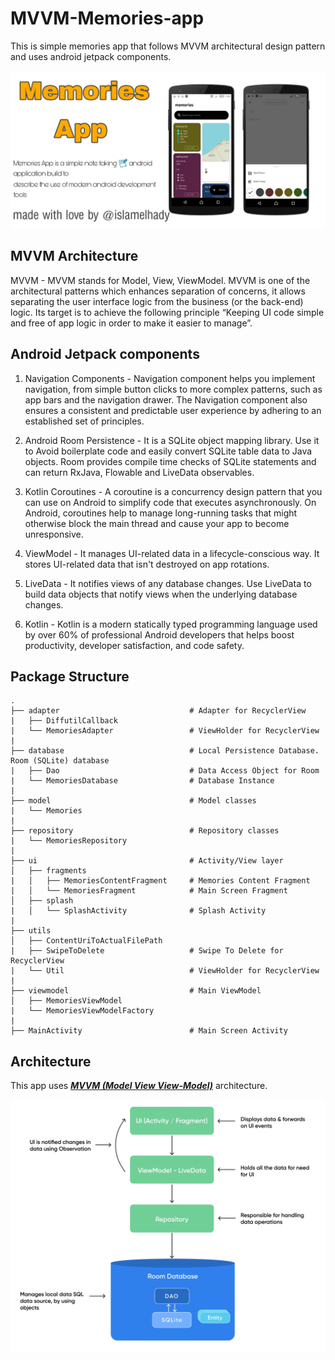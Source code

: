 # MVVM-Memories-app
This is simple memories app that follows MVVM architectural design pattern and uses android jetpack components.

![GitHub Cards Preview](screenshots/memories_app_card.jpg?raw=true)

## MVVM Architecture

MVVM - MVVM stands for Model, View, ViewModel. MVVM is one of the architectural patterns which enhances separation of concerns, it allows separating the user interface logic from the business (or the back-end) logic. Its target is to achieve the following principle “Keeping UI code simple and free of app logic in order to make it easier to manage”.          



## Android Jetpack components
1. Navigation Components - Navigation component helps you implement navigation, from simple button clicks to more complex patterns, such as app bars and the navigation drawer. The Navigation component also ensures a consistent and predictable user experience by adhering to an established set of principles.

2. Android Room Persistence - It is a SQLite object mapping library. Use it to Avoid boilerplate code and easily convert SQLite table data to Java objects. Room provides compile time checks of SQLite statements and can return RxJava, Flowable and LiveData observables.

3. Kotlin Coroutines - A coroutine is a concurrency design pattern that you can use on Android to simplify code that executes asynchronously. On Android, coroutines help to manage long-running tasks that might otherwise block the main thread and cause your app to become unresponsive.

4. ViewModel - It manages UI-related data in a lifecycle-conscious way. It stores UI-related data that isn't destroyed on app rotations.

5. LiveData - It notifies views of any database changes. Use LiveData to build data objects that notify views when the underlying database changes.

6. Kotlin - Kotlin is a modern statically typed programming language used by over 60% of professional Android developers that helps boost productivity, developer satisfaction, and code safety.


## Package Structure

    .
    ├── adapter                             # Adapter for RecyclerView
    |   ├── DiffutilCallback
    |   └── MemoriesAdapter                 # ViewHolder for RecyclerView
    |
    ├── database                            # Local Persistence Database. Room (SQLite) database
    |   ├── Dao                             # Data Access Object for Room
    |   └── MemoriesDatabase                # Database Instance
    |
    ├── model                               # Model classes
    |   └── Memories
    |
    ├── repository                          # Repository classes
    |   └── MemoriesRepository
    |
    ├── ui                                  # Activity/View layer
    │   ├── fragments
    |   │   ├── MemoriesContentFragment     # Memories Content Fragment
    |   │   └── MemoriesFragment            # Main Screen Fragment
    │   ├── splash
    |   │   └── SplashActivity              # Splash Activity
    |
    ├── utils
    │   ├── ContentUriToActualFilePath
    |   ├── SwipeToDelete                   # Swipe To Delete for RecyclerView
    |   └── Util                            # ViewHolder for RecyclerView
    |
    ├── viewmodel                           # Main ViewModel
    │   ├── MemoriesViewModel
    |   └── MemoriesViewModelFactory
    |
    ├── MainActivity                        # Main Screen Activity

## Architecture

This app uses [***MVVM (Model View View-Model)***](https://developer.android.com/jetpack/docs/guide#recommended-app-arch) architecture.

![](screenshots/android_room_db.jpg?raw=true)
